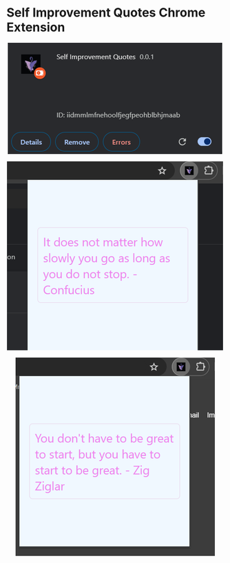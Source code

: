 # Self Improvement Quotes Chrome Extension 
<p align="center">
  <img src="./assests/extension.png"></img>
</p>

<p align="center">
  <img src="./assests/quote.png"></img>
</p>

<p align="center">
  <img src="./assests/quote2.png"></img>
</p>
